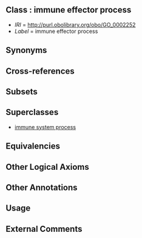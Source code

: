 
## Class : immune effector process

 * *IRI* = http://purl.obolibrary.org/obo/GO_0002252
 * *Label* = immune effector process

## Synonyms


## Cross-references


## Subsets


## Superclasses

 * [immune system process](../../GO/76/GO_0002376.md)

## Equivalencies


## Other Logical Axioms


## Other Annotations


## Usage


## External Comments

